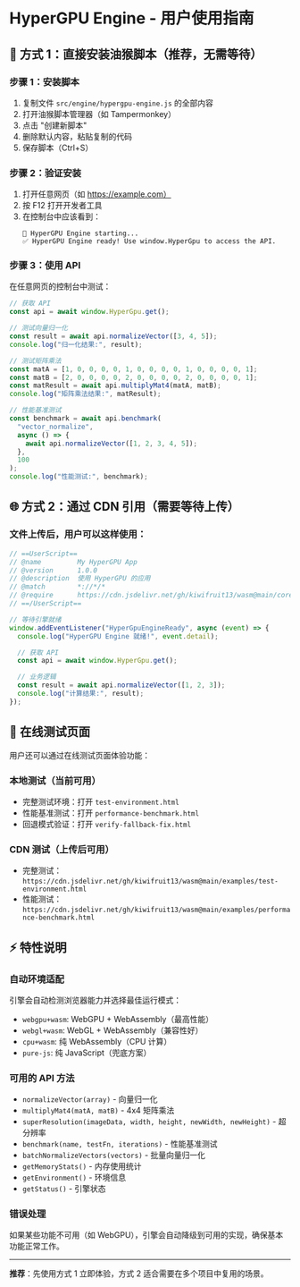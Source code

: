 # HyperGPU Engine - 用户使用指南

## 🚀 方式 1：直接安装油猴脚本（推荐，无需等待）

### 步骤 1：安装脚本

1. 复制文件 `src/engine/hypergpu-engine.js` 的全部内容
2. 打开油猴脚本管理器（如 Tampermonkey）
3. 点击 "创建新脚本"
4. 删除默认内容，粘贴复制的代码
5. 保存脚本（Ctrl+S）

### 步骤 2：验证安装

1. 打开任意网页（如 https://example.com）
2. 按 F12 打开开发者工具
3. 在控制台中应该看到：
   ```
   🚀 HyperGPU Engine starting...
   ✅ HyperGPU Engine ready! Use window.HyperGpu to access the API.
   ```

### 步骤 3：使用 API

在任意网页的控制台中测试：

```javascript
// 获取 API
const api = await window.HyperGpu.get();

// 测试向量归一化
const result = await api.normalizeVector([3, 4, 5]);
console.log("归一化结果:", result);

// 测试矩阵乘法
const matA = [1, 0, 0, 0, 0, 1, 0, 0, 0, 0, 1, 0, 0, 0, 0, 1];
const matB = [2, 0, 0, 0, 0, 2, 0, 0, 0, 0, 2, 0, 0, 0, 0, 1];
const matResult = await api.multiplyMat4(matA, matB);
console.log("矩阵乘法结果:", matResult);

// 性能基准测试
const benchmark = await api.benchmark(
  "vector_normalize",
  async () => {
    await api.normalizeVector([1, 2, 3, 4, 5]);
  },
  100
);
console.log("性能测试:", benchmark);
```

## 🌐 方式 2：通过 CDN 引用（需要等待上传）

### 文件上传后，用户可以这样使用：

```javascript
// ==UserScript==
// @name         My HyperGPU App
// @version      1.0.0
// @description  使用 HyperGPU 的应用
// @match        *://*/*
// @require      https://cdn.jsdelivr.net/gh/kiwifruit13/wasm@main/core/hypergpu-engine.js?v=2.0.0
// ==/UserScript==

// 等待引擎就绪
window.addEventListener("HyperGpuEngineReady", async (event) => {
  console.log("HyperGPU Engine 就绪!", event.detail);

  // 获取 API
  const api = await window.HyperGpu.get();

  // 业务逻辑
  const result = await api.normalizeVector([1, 2, 3]);
  console.log("计算结果:", result);
});
```

## 🧪 在线测试页面

用户还可以通过在线测试页面体验功能：

### 本地测试（当前可用）

- 完整测试环境：打开 `test-environment.html`
- 性能基准测试：打开 `performance-benchmark.html`
- 回退模式验证：打开 `verify-fallback-fix.html`

### CDN 测试（上传后可用）

- 完整测试：`https://cdn.jsdelivr.net/gh/kiwifruit13/wasm@main/examples/test-environment.html`
- 性能测试：`https://cdn.jsdelivr.net/gh/kiwifruit13/wasm@main/examples/performance-benchmark.html`

## ⚡ 特性说明

### 自动环境适配

引擎会自动检测浏览器能力并选择最佳运行模式：

- `webgpu+wasm`: WebGPU + WebAssembly（最高性能）
- `webgl+wasm`: WebGL + WebAssembly（兼容性好）
- `cpu+wasm`: 纯 WebAssembly（CPU 计算）
- `pure-js`: 纯 JavaScript（兜底方案）

### 可用的 API 方法

- `normalizeVector(array)` - 向量归一化
- `multiplyMat4(matA, matB)` - 4x4 矩阵乘法
- `superResolution(imageData, width, height, newWidth, newHeight)` - 超分辨率
- `benchmark(name, testFn, iterations)` - 性能基准测试
- `batchNormalizeVectors(vectors)` - 批量向量归一化
- `getMemoryStats()` - 内存使用统计
- `getEnvironment()` - 环境信息
- `getStatus()` - 引擎状态

### 错误处理

如果某些功能不可用（如 WebGPU），引擎会自动降级到可用的实现，确保基本功能正常工作。

---

**推荐**：先使用方式 1 立即体验，方式 2 适合需要在多个项目中复用的场景。
